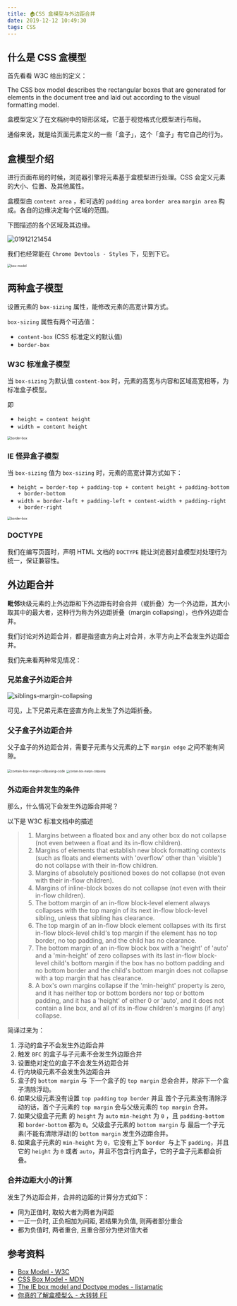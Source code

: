 ```yaml
---
title: 🏠CSS 盒模型与外边距合并
date: 2019-12-12 10:49:30
tags: CSS
---
```


## 什么是 CSS 盒模型

首先看看 W3C 给出的定义：

The CSS box model describes the rectangular boxes that are generated for elements in the document tree and laid out according to the visual formatting model.

盒模型定义了在文档树中的矩形区域，它基于视觉格式化模型进行布局。

通俗来说，就是给页面元素定义的一些「盒子」，这个「盒子」有它自己的行为。

## 盒模型介绍

进行页面布局的时候，浏览器引擎将元素基于盒模型进行处理。CSS 会定义元素的大小、位置、及其他属性。

盒模型由 `content area` ，和可选的 `padding area` `border area` `margin area` 构成。各自的边缘决定每个区域的范围。

下图描述的各个区域及其边缘。

<img src="http://assets.wzbspace.top/img/20191212145430.png" alt="01912121454"  />

我们也经常能在 `Chrome Devtools - Styles` 下，见到下它。

<img src="http://assets.wzbspace.top/img/box-model-dsfajk.png" alt="box-model" style="zoom: 50%;"/>

## 两种盒子模型

设置元素的 `box-sizing` 属性，能修改元素的高宽计算方式。

`box-sizing` 属性有两个可选值：

+ `content-box` (CSS 标准定义的默认值)
+ `border-box`

### W3C 标准盒子模型

当 `box-sizing` 为默认值 `content-box` 时，元素的高宽与内容和区域高宽相等，为标准盒子模型。

即
+ `height = content height`
+ `width = content height`

<img src="http://assets.wzbspace.top/img/content-box-css-box-model.png" alt="border-box" style="zoom: 50%;"/>

### IE 怪异盒子模型

当 `box-sizing` 值为 `box-sizing` 时，元素的高宽计算方式如下：

+ `height = border-top + padding-top + content height + padding-bottom + border-bottom`
+ `width = border-left + padding-left + content-width + padding-right + border-right`

<img src="http://assets.wzbspace.top/img/border-box-css-box.png" alt="border-box" style="zoom: 50%;"/>

### DOCTYPE

我们在编写页面时，声明 HTML 文档的 `DOCTYPE` 能让浏览器对盒模型对处理行为统一，保证兼容性。

## 外边距合并

**毗邻**块级元素的上外边距和下外边距有时会合并（或折叠）为一个外边距，其大小取其中的最大者，这种行为称为外边距折叠（margin collapsing），也作外边距合并。

我们讨论对外边距合并，都是指竖直方向上对合并，水平方向上不会发生外边距合并。

我们先来看两种常见情况：

### 兄弟盒子外边距合并

<img src="http://assets.wzbspace.top/img/siblings-margin-collapsing.png" alt="siblings-margin-collapsing" style="zoom: 100%;" />

可见，上下兄弟元素在竖直方向上发生了外边距折叠。

### 父子盒子外边距合并

父子盒子的外边距合并，需要子元素与父元素的上下 `margin edge` 之间不能有间隙。

<img src="http://assets.wzbspace.top/img/container-box-margin-collpasing.png" alt="contain-box-margin-collpasing-code" style="zoom: 50%;" />

<img src="http://assets.wzbspace.top/img/Kapture 2019-12-12 at 16.18.53.gif" alt="contain-box-margin-collpasing" style="zoom: 40%;">

### 外边距合并发生的条件

那么，什么情况下会发生外边距合并呢？

以下是 W3C 标准文档中的描述

> 1. Margins between a floated box and any other box do not collapse (not even between a float and its in-flow children).
> 2. Margins of elements that establish new block formatting contexts (such as floats and elements with 'overflow' other than 'visible') do not collapse with their in-flow children.
> 3. Margins of absolutely positioned boxes do not collapse (not even with their in-flow children).
> 4. Margins of inline-block boxes do not collapse (not even with their in-flow children).
> 5. The bottom margin of an in-flow block-level element always collapses with the top margin of its next in-flow block-level sibling, unless that sibling has clearance.
> 6. The top margin of an in-flow block element collapses with its first in-flow block-level child's top margin if the element has no top border, no top padding, and the child has no clearance.
> 7. The bottom margin of an in-flow block box with a 'height' of 'auto' and a 'min-height' of zero collapses with its last in-flow block-level child's bottom margin if the box has no bottom padding and no bottom border and the child's bottom margin does not collapse with a top margin that has clearance.
> 8. A box's own margins collapse if the 'min-height' property is zero, and it has neither top or bottom borders nor top or bottom padding, and it has a 'height' of either 0 or 'auto', and it does not contain a line box, and all of its in-flow children's margins (if any) collapse.

简译过来为：

1. 浮动的盒子不会发生外边距合并
2. 触发 `BFC` 的盒子与子元素不会发生外边距合并
3. 设置绝对定位的盒子不会发生外边距合并
4. 行内块级元素不会发生外边距合并
5. 盒子的 `bottom margin` 与 下一个盒子的 `top margin` 总会合并，除非下一个盒子清除浮动。 
6. 如果父级元素没有设置 `top padding` `top border` 并且 首个子元素没有清除浮动的话，首个子元素的 `top margin` 会与父级元素的 `top margin` 合并。
7. 如果父级盒子元素 的 `height` 为 `auto` `min-height` 为 `0` ，且 `padding-bottom` 和 `border-bottom` 都为 `0`。父级盒子元素的 `bottom margin` 与 最后一个子元素(不能有清除浮动)的 `bottom margin` 发生外边距合并。
8. 如果盒子元素的 `min-height` 为 `0`，它没有上下 `border `与上下 `padding`，并且它的 `height` 为 `0` 或者 `auto`，并且不包含行内盒子，它的子盒子元素都会折叠。

### 合并边距大小的计算

发生了外边距合并，合并的边距的计算分方式如下：

+ 同为正值时, 取较大者为两者为间距
+ 一正一负时, 正负相加为间距, 若结果为负值, 则两者部分重合
+ 都为负值时, 两者重合, 且重合部分为绝对值大者

## 参考资料

+ [Box Model - W3C](https://www.w3.org/TR/CSS2/box.html)
+ [CSS Box Model - MDN](https://developer.mozilla.org/en-US/docs/Web/CSS/CSS_Box_Model)
+ [The IE box model and Doctype modes - listamatic](http://css.maxdesign.com.au/listamatic/about-boxmodel.htm)
+ [你真的了解盒模型么 - 大转转 FE](https://mp.weixin.qq.com/s/Z0L2geWYqZ7Kly-ivOBJsQ)